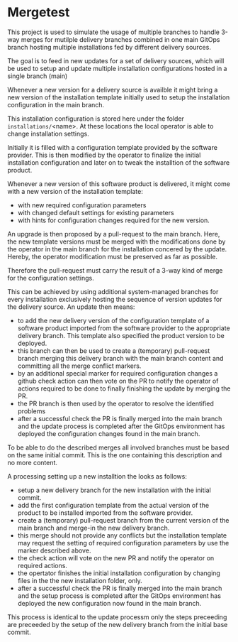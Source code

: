 # Mergetest

This project is used to simulate the usage of multiple branches
to handle 3-way merges for mutilple delivery branches combined in
one main GitOps branch hosting multiple installations
fed by different delivery sources.

The goal is to feed in new updates for a set of delivery sources,
which will be used to setup and update multiple installation
configurations hosted in a single branch (main)

Whenever a new version for a delivery source is availble it might
bring a new version of the installation template initially used
to setup the installation configuration in the main branch.

This installation configuration is stored here under the folder
`installations/`&lt;name>. At these locations the local operator is
able to change installation settings.

Initially it is filled with a configuration template
provided by the software provider. This is then modified by
the operator to finalize the initial installation configuration
and later on to tweak the installtion of the software product.

Whenever a new version of this software product is delivered, it
might come with a new version of the installation template:

- with new required configuration parameters
- with changed default settings for existing parameters
- with hints for configuration changes required for the new version.

An upgrade is then proposed by a pull-request to the main branch.
Here, the new template versions must be merged with the modifications
done by the operator in the main branch for the installation
concered by the update. Hereby, the operator modification must be preserved
as far as possible.

Therefore the pull-request must carry the result of a 3-way kind of
merge for the configuration settings.

This can be achieved by using additional system-managed branches
for every installation exclusively hosting the sequence of version
updates for the delivery source.
An update then means:

- to add the new delivery version of the configuration template of a
  software product imported from the software provider to the appropriate
  delivery branch. This template also specified the product version
  to be deployed.
- this branch can then be used to create a (temporary) pull-request branch
  merging this delivery branch with the main branch content and committing
  all the merge conflict markers.
- by an additional special marker for required configuration changes a
  github check action can then vote on the PR to notify the operator of
  actions required to be done to finally finishing the update by merging
  the PR.
- the PR branch is then used by the operator to resolve the identified
  problems
- after a successful check the PR is finally merged into the main branch
  and the update process is completed after the GitOps environment
  has deployed the configuration changes found in the main branch.

To be able to do the described merges all involved branches must be based on 
the same initial commit. This is the one containing this description
and no more content.

A processing setting up a new installtion the looks as follows:

- setup a new delivery branch for the new installation with the
  initial commit.
- add the first configuration template from the actual version of the
  product to be installed imported from the software provider.
- create a (temporary) pull-request branch from the current version of
  the main branch and merge-in the new delivery branch.
- this merge should not provide any conflicts but the installation template
  may request the setting of required configuration parameters
  by use the marker described above.
- the check action will vote on the new PR and notify the operator
  on required actions.
- the opertator finishes the initial installation configuration
  by changing files in the the new installation folder, only.
- after a successful check the PR is finally merged into the main branch
  and the setup process is completed after the GitOps environment
  has deployed the new configuration now found in the main branch.

This process is identical to the update processm only the steps
preceeding are preceeded by the setup of the new delivery branch from the
initial base commit.
